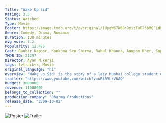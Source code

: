 ```yaml
---
Title: "Wake Up Sid"
Rating: 3.5
Status: Watched
Type: Movie
Poster: https://image.tmdb.org/t/p/original/1UpgW67W6Do0xizTuE26bMQFLdL.jpg
Genre: Comedy, Drama, Romance
Duration: 138 minutes
Avg vote: 7.2
Popularity: 12.495
Cast: Ranbir Kapoor, Konkona Sen Sharma, Rahul Khanna, Anupam Kher, Supriya Pathak, Namit Das, Shikha Talsania, Kashmera Shah, Shruti Bapna, Kainaz Motivala
TMDB ID: 21297
Director: Ayan Mukerji
tags: tvtracker, Movie
original_language: "hi"
overview: "Wake Up Sid! is the story of a lazy Mumbai college student who does absolutely nothing, with a turn of events will Sid realize his potential in this world and become a success in the fast-paced life of Mumbai."
trailer: "https://www.youtube.com/watch?v=uB599LrV6AQ"
budget: 3000000
revenue: 11000000
belongs_to_collection: ""
production_company: "Dharma Productions"
release_date: "2009-10-02"
---
```

![Poster](https://image.tmdb.org/t/p/original/1UpgW67W6Do0xizTuE26bMQFLdL.jpg)
![Trailer](https://www.youtube.com/watch?v=uB599LrV6AQ)